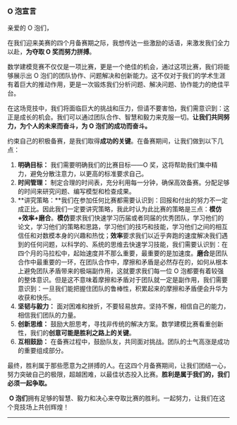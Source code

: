 ### O 泡宣言

亲爱的 O 泡们，

​ 在我们迎来美赛的四个月备赛期之际，我想传达一些激励的话语，来激发我们全力以赴，**为夺取 O 奖而努力拼搏**。

​ 数学建模竞赛不仅仅是一项比赛，更是一个绝佳的机会，通过这项比赛，我们将能够展示出 O 泡们的团队协作、问题解决和创新能力。这不仅对于我们的学术生涯有着巨大的推动作用，更是一次锻炼我们分析问题、解决问题、协作能力的绝佳平台。

​ 在这场竞技中，我们将面临巨大的挑战和压力，但请不要害怕，我们需意识到：这正是成长的机会。我们可以通过团队合作、智慧和毅力来克服一切。**让我们共同努力，为个人的未来而奋斗，为 O 泡们的成功而奋斗。**

​ 约束自己的积极备赛，是我们取得**成功的关键**。在备赛期间，让我们做到以下几点：

1. **明确目标：** 我们需要明确我们的比赛目标——O 奖，这将帮助我们集中精力，避免分散注意力，以更高的标准要求自己。
2. **时间管理：** 制定合理的时间表，充分利用每一分钟，确保高效备赛。分配足够的时间来研究问题、编写模型和检查成果。
3. **讲究策略：**我们在参加任何比赛都需要认识到：回报和付出的努力不一定成正比。因此我们一定要讲究策略，我此时认为此比赛的策略是三点：**模仿+效率+磨合**。**模仿**要求我们快速学习历届或者同届的优秀团队，学习他们的论文，学习他们的策略和思路，学习他们的技巧和技能，学习他们之间的相互信任和对数模本身的兴趣和热忱；**效率**要求我们以近乎奔跑的速度解决我们遇到的任何问题，以科学的、系统的思维去快速学习技能，我们需要认识到：在四个月的马拉松中，起始速度并不那么重要，最重要的是加速度。**磨合**是团队合作中最重要的一环，在团队合作中，摩擦和矛盾是必然存在的，如何从根本上避免团队矛盾带来的极端副作用，这就要求我们每一位 O 泡都要有着较强的整体意识。但是这不意味着摩擦和矛盾对于团队就一定是副作用，我们需要意识到：一旦我们能把握住团队的鲁棒性，积累起来的摩擦和矛盾便会升华为收获和快乐。
4. **坚韧与毅力：** 面对困难和挫折，不要轻易放弃。坚持不懈，相信自己的能力，相信我们团队的力量。
5. **创新思维：** 鼓励大胆思考，寻找非传统的解决方案。数学建模比赛看重创新性，我们的**创意可能是胜利之路上的关键**。
6. **互相鼓励：** 在备赛过程中，鼓励队友，共同面对挑战。团队的士气高涨是成功的重要组成部分。

​ 最终，胜利属于那些愿意为之拼搏的人。在这四个月备赛期间，让我们团结一心，努力突破自己的极限，超越困难，以最佳状态投入比赛。**胜利是属于我们的，我们必须一起争取。**

​ **O 泡们**拥有足够的智慧、毅力和决心来夺取比赛的胜利。一起努力，让我们在这个竞技场上共创辉煌！

---

​

